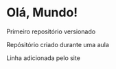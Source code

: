 # Olá, Mundo!
 Primeiro repositório versionado
 
Repósitório criado durante uma aula

Linha adicionada pelo site
